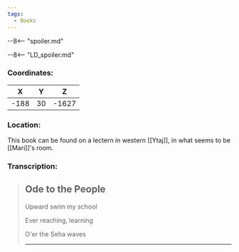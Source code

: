 ```yaml
---
tags:
  - Books
---
```


--8<-- "spoiler.md"

--8<-- "LD_spoiler.md"

### Coordinates:
| **X** | **Y**| **Z** |
|:-----:|:----:|:-----:|
|-188  |30   |-1627  |

### Location:
This book can be found on a lectern in western [[Ytaj]], in what seems to be [[Mari]]'s room. 

### Transcription:
> Ode to the People
> -------------------
>
> Upward swim my school
> 
> Ever reaching, learning
> 
> O'er the Seha waves
> 
> ------------------

